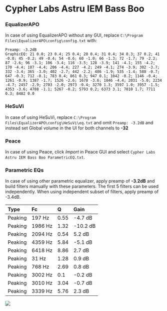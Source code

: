 # Cypher Labs Astru IEM Bass Boo

### EqualizerAPO
In case of using EqualizerAPO without any GUI, replace `C:\Program Files\EqualizerAPO\config\config.txt`
with:
```
Preamp: -3.2dB
GraphicEQ: 21 0.0; 23 0.4; 25 0.4; 28 0.4; 31 0.4; 34 0.3; 37 0.2; 41 -0.0; 45 -0.2; 49 -0.4; 54 -0.6; 60 -1.0; 66 -1.3; 72 -1.7; 79 -2.2; 87 -2.6; 96 -3.1; 106 -3.4; 116 -3.5; 128 -3.9; 141 -4.1; 155 -4.2; 170 -4.4; 187 -4.4; 206 -4.4; 227 -4.2; 249 -4.1; 274 -3.9; 302 -3.7; 332 -3.4; 365 -3.0; 402 -2.7; 442 -2.2; 486 -1.9; 535 -1.4; 588 -0.7; 647 -0.3; 712 -0.1; 783 0.4; 861 0.3; 947 0.1; 1042 -0.2; 1146 -0.4; 1261 -0.9; 1387 -1.7; 1526 -2.6; 1678 -3.6; 1846 -4.4; 2031 -5.0; 2234 -4.7; 2457 -2.9; 2703 -2.0; 2973 -0.4; 3270 1.3; 3597 1.0; 3957 -1.5; 4353 -3.6; 4788 -1.1; 5267 -0.2; 5793 0.2; 6373 3.1; 7010 1.7; 7711 0.3; 8482 0.0
```

### HeSuVi
In case of using HeSuVi, replace `C:\Program Files\EqualizerAPO\config\HeSuVi\eq.txt` and omit `Preamp:
-3.2dB` and instead set Global volume in the UI for both channels to **-32**

### Peace
In case of using Peace, click *Import* in Peace GUI and select `Cypher Labs Astru IEM Bass Boo ParametricEQ.txt`.

### Parametric EQs
In case of using other parametric equalizer, apply preamp of **-3.2dB** and build filters manually
with these parameters. The first 5 filters can be used independently.
When using independent subset of filters, apply preamp of -3.4dB.

| Type    | Fc      |    Q | Gain     |
|:--------|:--------|:-----|:---------|
| Peaking | 197 Hz  | 0.55 | -4.7 dB  |
| Peaking | 1986 Hz | 1.32 | -10.2 dB |
| Peaking | 2094 Hz | 0.54 | 5.2 dB   |
| Peaking | 4359 Hz | 5.84 | -5.1 dB  |
| Peaking | 6418 Hz | 8.86 | 2.7 dB   |
| Peaking | 31 Hz   | 1.28 | 0.9 dB   |
| Peaking | 768 Hz  | 2.69 | 0.8 dB   |
| Peaking | 3002 Hz | 0.1  | -0.2 dB  |
| Peaking | 3010 Hz | 3.04 | -0.7 dB  |
| Peaking | 3339 Hz | 5.76 | 2.3 dB   |

![](https://raw.githubusercontent.com/jaakkopasanen/AutoEq/master/results/innerfidelity/sbaf-serious/Cypher%20Labs%20Astru%20IEM%20Bass%20Boo/Cypher%20Labs%20Astru%20IEM%20Bass%20Boo.png)